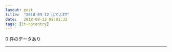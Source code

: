 ```yaml
---
layout: post
title:  "2018-09-12 はてぶIT"
date:   2018-09-12 08:01:32
tags: [it-hotentry]
---
```

0 件のデータあり

<hr>
